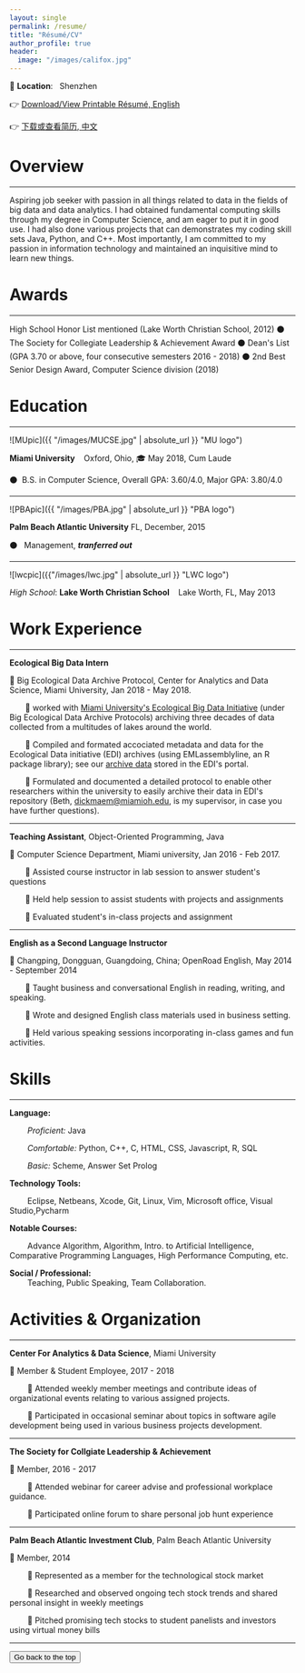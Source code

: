```yaml
---
layout: single
permalink: /resume/
title: "Résumé/CV"
author_profile: true
header:
  image: "/images/califox.jpg"
---
```

:city_sunrise: **Location**: &nbsp; Shenzhen

:point_right: <a href="https://share.weiyun.com/5zAHpvz" target="_blank"> Download/View Printable Résumé, English </a>

:point_right: <a href="https://share.weiyun.com/5SF5PD9" target="_blank"> 下载或查看简历, 中文 </a>

<!-- :point_right:[View/Download Printable Résumé](https://docs.google.com/document/d/1x6mZDFOiuFDyPzFvxwrVlpnqEfS1_xxGiucMSlo1ER8/edit?usp=sharing) -->

# Overview

---

Aspiring job seeker with passion in all things related to data in the fields
of big data and data analytics. I had obtained fundamental computing skills
through my degree in Computer Science, and am eager to put it in good use. I had also
done various projects that can demonstrates my coding skill sets Java, Python, and C++.
Most importantly, I am committed to my passion in information technology and maintained
an inquisitive mind to learn new things.

# Awards

---

High School Honor List mentioned (Lake Worth Christian School, 2012) :black_circle:
The Society for Collegiate Leadership & Achievement Award :black_circle:
Dean's List (GPA 3.70 or above, four consecutive semesters 2016 - 2018) :black_circle:
2nd Best Senior Design Award, Computer Science division (2018)

# Education

---

![MUpic]({{ "/images/MUCSE.jpg" | absolute_url }} "MU logo")


 **Miami University**&nbsp;&nbsp;&nbsp; Oxford, Ohio, :mortar_board: May 2018, Cum Laude

:black_circle:&nbsp;&nbsp;B.S. in Computer Science, Overall GPA: 3.60/4.0, Major GPA: 3.80/4.0

---

![PBApic]({{ "/images/PBA.jpg" | absolute_url }} "PBA logo")


**Palm Beach Atlantic University** FL, December, 2015

:black_circle:&nbsp;&nbsp; Management, _**tranferred out**_

---

![lwcpic]({{"/images/lwc.jpg" | absolute_url }} "LWC logo")


*High School*: **Lake Worth Christian School**&nbsp;&nbsp;&nbsp; Lake Worth, FL, May 2013


# Work Experience

---

**Ecological Big Data Intern**

:large_orange_diamond: Big Ecological Data Archive Protocol, Center for Analytics and Data Science, Miami University, Jan 2018 - May 2018.

&nbsp;&nbsp;&nbsp; &nbsp;&nbsp;&nbsp;:small_orange_diamond: worked with <a href="https://miamioh.edu/cas/academics/centers/miebdi/opportunities/index.html" target="_blank"> Miami University's Ecological Big Data Initiative</a> (under Big Ecological Data Archive Protocols) archiving three decades of data collected from a multitudes of lakes around the world.

&nbsp;&nbsp;&nbsp; &nbsp;&nbsp;&nbsp;:small_orange_diamond: Compiled and formated accociated metadata and data for the Ecological Data initiative (EDI) archives (using EMLassemblyline, an R package library); see our <a href="https://portal.edirepository.org/nis/mapbrowse?scope=edi&identifier=186" target="_blank"> archive data</a> stored in the EDI's portal.

&nbsp;&nbsp;&nbsp; &nbsp;&nbsp;&nbsp;:small_orange_diamond: Formulated and documented a detailed protocol to enable other researchers within the university to easily archive their data in EDI's repository (Beth, <dickmaem@miamioh.edu>, is my supervisor, in case you have further questions).  

---

**Teaching Assistant**, Object-Oriented Programming, Java

:large_orange_diamond: Computer Science Department, Miami university, Jan 2016 - Feb 2017.

&nbsp;&nbsp;&nbsp; &nbsp;&nbsp;&nbsp;:small_orange_diamond: Assisted course instructor in lab session to answer student's questions

&nbsp;&nbsp;&nbsp; &nbsp;&nbsp;&nbsp;:small_orange_diamond: Held help session to assist students with projects and assignments

&nbsp;&nbsp;&nbsp; &nbsp;&nbsp;&nbsp;:small_orange_diamond: Evaluated student's in-class projects and assignment

---

**English as a Second Language Instructor**

:large_orange_diamond: Changping, Dongguan, Guangdoing, China; OpenRoad English, May 2014 - September 2014

 &nbsp;&nbsp;&nbsp; &nbsp;&nbsp;&nbsp;:small_orange_diamond: Taught business and conversational English in reading, writing, and speaking.

 &nbsp;&nbsp;&nbsp; &nbsp;&nbsp;&nbsp;:small_orange_diamond: Wrote and designed English class materials used in business setting.

 &nbsp;&nbsp;&nbsp; &nbsp;&nbsp;&nbsp;:small_orange_diamond: Held various speaking sessions incorporating in-class games and fun activities.

# Skills

---

**Language:**

&nbsp;&nbsp;&nbsp; &nbsp;&nbsp;&nbsp; *Proficient:* Java

&nbsp;&nbsp;&nbsp; &nbsp;&nbsp;&nbsp; *Comfortable:* Python, C++, C, HTML, CSS, Javascript, R, SQL

&nbsp;&nbsp;&nbsp; &nbsp;&nbsp;&nbsp; *Basic:* Scheme, Answer Set Prolog

**Technology Tools:**

&nbsp;&nbsp;&nbsp; &nbsp;&nbsp;&nbsp; Eclipse, Netbeans, Xcode, Git, Linux, Vim, Microsoft office, Visual Studio,Pycharm

**Notable Courses:**

&nbsp;&nbsp;&nbsp; &nbsp;&nbsp;&nbsp; Advance Algorithm, Algorithm, Intro. to Artificial Intelligence, Comparative Programming Languages, High Performance Computing, etc.

**Social / Professional:**    
&nbsp;&nbsp;&nbsp; &nbsp;&nbsp;&nbsp; Teaching, Public Speaking, Team Collaboration.

# Activities & Organization

---

**Center For Analytics & Data Science**, Miami University

:large_blue_diamond: Member & Student Employee, 2017 - 2018

&nbsp;&nbsp;&nbsp; &nbsp;&nbsp;&nbsp; :small_blue_diamond: Attended weekly member meetings and contribute ideas of organizational events relating to various assigned projects.

&nbsp;&nbsp;&nbsp; &nbsp;&nbsp;&nbsp; :small_blue_diamond: Participated in occasional seminar about topics in software agile development being used in various business projects development.

---

**The Society for Collgiate Leadership & Achievement**

:large_blue_diamond: Member, 2016 - 2017

&nbsp;&nbsp;&nbsp; &nbsp;&nbsp;&nbsp; :small_blue_diamond: Attended webinar for career advise and professional workplace guidance.

&nbsp;&nbsp;&nbsp; &nbsp;&nbsp;&nbsp; :small_blue_diamond: Participated online forum to share personal job hunt experience

---

**Palm Beach Atlantic Investment Club**, Palm Beach Atlantic University

:large_blue_diamond: Member, 2014

&nbsp;&nbsp;&nbsp; &nbsp;&nbsp;&nbsp; :small_blue_diamond: Represented as a member for the technological stock market

&nbsp;&nbsp;&nbsp; &nbsp;&nbsp;&nbsp; :small_blue_diamond: Researched and observed ongoing tech stock trends and shared personal insight in weekly meetings

&nbsp;&nbsp;&nbsp; &nbsp;&nbsp;&nbsp; :small_blue_diamond: Pitched promising tech stocks to student panelists and investors using
virtual money bills

---

<!--Back to the top button HTML begins -->
<!-- <a href="#page-title" class="back-to-top" onclick= "topFunction()">Back to The Top &uarr;</a>:rocket: -->
<button onclick="topFunction()" id="myBtn" title="Go to top">Go back to the top</button>
<!--Back to the top button HTML ends -->
